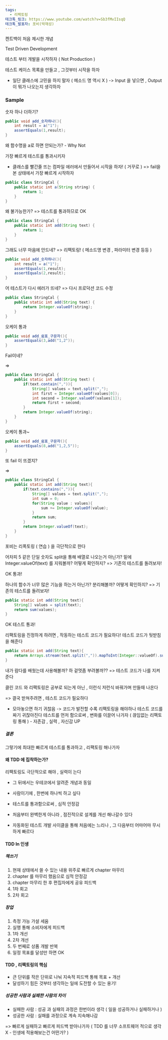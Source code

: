 ```yaml
---
tags:
  - 리팩토링
테크톡_링크: https://www.youtube.com/watch?v=Sb3fMvIIsqQ
테크톡_발표자: 포비(박재성)
---
```

켄트백이 처음 제시한 개념

Test Driven Development

테스트 부터 개발을 시작하자
( Not Production )

테스트 케이스 목록을 만들고 , 그것부터 시작을 하자

- 일단 클래스에 고민을 하지 말자 ( 메소드 명 역시 X )
	-> Input 을 넣으면 , Output이 뭐가 나오는지 생각하자

### Sample

숫자 하나 더하기?

```java
public void add_숫자하나(){
	int result = a("1");
	assertEquals(1,result);
}
```

왜 함수명을 a로 하면 안되는가? - Why Not

가장 빠르게 테스트를 통과시키자
- 클래스를 빨간줄 뜨는 컴파일 에러에서 만들어서 시작을 하자! ( 거꾸로 )
=> fail을 본 상태에서 가장 빠르게 시작하자

```java
public class StringCal {
	public static int a(String string) {
		return 1;
	}
}
```

왜 불가능한가?
=> 테스트를 통과하므로 OK

```java
public class StringCal {
	public static int add(String text) {
		return 1;
	}
}
```

그래도 너무 마음에 안드네?
=> 리팩토링! ( 메소드명 변경 , 파라미터 변경 등등 )

```java
public void add_숫자하나(){
	int result = a("1");
	assertEquals(1,result);
	assertEquals(2,result);
}
```

어 테스트가 다시 에러가 뜨네?
=> 다시 프로덕션 코드 수정

```java
public class StringCal {
	public static int add(String text) {
		return Integer.valueOf(string);
	}
}
```

오케이 통과

```java
public void add_쉼표_구문자(){
	assertEquals(3,add("1,2"));
}
```

Fail이네?

=>

```java
public class StringCal {
	public static int add(String text) {
		if(text.contain(",")){
			String[] values = text.split(",");
			int first = Integer.valueOf(values[0]);
			int second = Integer.valueOf(values[1]);
			return first + second;
		}
		return Integer.valueOf(string);
	}
}
```

오케이 통과~

```java
public void add_쉼표_구문자(){
	assertEquals(8,add("1,2,5"));
}
```

또 fail 이 뜨겠지?

=>

```java
public class StringCal {
	public static int add(String text){
		if(text.contains(",")){	
			String[] values = text.split(",");
			int sum = 0;
			for(String value : values){
				sum += Integer.valueOf(value);
			}
			return sum;
		}
		return Integer.valueOf(text);
	}
}
```

포비는 리폭토링 ( 연습 ) 을 극단적으로 한다

어차피 5 같은 단일 숫자도 split을 통해 배열로 나오는거 아닌가?
밑에 Integer.valueOf(text) 를 지워볼까?
어떻게 확인하지?
=> 기존의 테스트를 돌려보자!

OK 통과!

하나의 함수가 너무 많은 기능을 하는거 아닌가?
분리해볼까?
어떻게 확인하지?
=> 기존의 테스트를 돌려보자!

```java
public static int add(String text){
	String[] values = split(text);
	return sum(values);
}
```

OK 테스트 통과!

리팩토링을 진정하게 하려면 , 작동하는 테스트 코드가 필요하다!
테스트 코드가 둿받침을 해준다

```java
public static int add(String text){
	return Arrays.stream(text.split(",")).mapToInt(Integer::valueOf).sum();
}
```

내가 람다를 배웠는데 사용해볼까?
하 겉멋좀 부려볼까??
 => 테스트 코드가 나를 지켜준다


클린 코드 와 리팩토링은 공부로 되는게 아닌 , 이런식 저런식 바꿔가며 만들때 나온다

=> 결국 받쳐주려면 , 테스트 코드가 필요하다

- 모아놓으면 하기 귀찮음 -> 코드가 발전할 수록 리팩토링을 해야하나 테스트 코드를 짜기 귀찮아진다
테스트를 먼저 함으로써 , 변화를 이끌어 나가자 ( 끊임없는 리팩토링 통해 ) - 자존감 , 실력 , 자신감 UP

##### 결론

그렇기에 최대한 빠르게 테스트를 통과하고 , 리팩토링 해나가자

#### 왜 TDD 에 집착하는가?

리팩토링도 극단적으로 해야 , 실력이 는다


- 그 뒤에서는 우테코에서 알려준 개념과 동일

- 사람이기에 , 한번에 하나씩 하고 싶다

- 테스트를 통과함으로써 , 심적 안정감

- 처음부터 완벽한게 아니라 , 점진적으로 설계를 개선 해나갈수 있다

- 자동화된 테스트 개발 사이클을 통해
처음에는 느리나 , 그 다음부터 어마어마 무시하게 빠르다

#### TDD In 인생

##### 책쓰기

1. 현재 상태에서 쓸 수 있는 내용 위주로 빠르게 chapter 마무리
2. chapter 를 마무리 했음으로 심적 안정감
3. chapter 마무리 한 후 편집자에게 공유 피드백
4. 1차 회고
5. 2차 회고
##### 창업

1. 측정 가능 가설 세움
2. 실행 통해 소비자에게 피드백
3. 1차 개선
4. 2차 개선
5. 두 번째로 상품 개발 반복
6. 일정 목표를 달성만 하면 OK
#### TDD , 리팩토링의 핵심

- 큰 단위를 작은 단위로 나눠 지속적 피드백 통해 목표 + 개선
- 달성하기 힘든 것부터 생각하는 일에 도전할 수 있는 용기!
##### 성공한 사람과 실패한 사람의 차이

- 실패한 사람 : 성공 과 실패의 과정은 한번이라 생각 ( 일을 성공하거나 실패하거나 )
- 성공한 사람 : 실패를 과정으로 계속 지속해나감

=> 빠르게 실패하고 빠르게 피드백 받아나가자 ( TDD 를 너무 소프트웨어 적으로 생각 X - 인생에 적용해보는건 어떤가? )